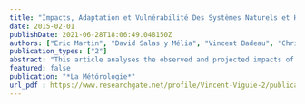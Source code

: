 ```yaml
---
title: "Impacts, Adaptation et Vulnérabilité Des Systèmes Naturels et Humains En Europe"
date: 2015-02-01
publishDate: 2021-06-28T18:06:49.048150Z
authors: ["Eric Martin", "David Salas y Mélia", "Vincent Badeau", "Christine Delire", "Jean-Pierre Gattuso", "Aude Lemonsu", "Valéry Masson", "Grégoire Pigeon", "Mathieu Regimbeau", "Vincent Viguié"]
publication_types: ["2"]
abstract: "This article analyses the observed and projected impacts of climate change on human and natural systems, their vulnerability and adaptation options. It provides insight into the main results related to hydrology, agriculture, natural ecosystems, transport, energy, tourism, infrastructures, health and social aspects. This article presents the main results concerning Europe that were compiled in the contribution of Working Group II to the IPCC fifth assessmentreport published in 2014. Several studies focused on mainland France are also presented, without claiming to be exhaustive."
featured: false
publication: "*La Métórologie*"
url_pdf : https://www.researchgate.net/profile/Vincent-Viguie-2/publication/274639512_Impacts_adaptation_et_vulnerabilite_des_systemes_naturels_et_humains_en_Europe/links/564f375808aeafc2aab3ae9c/Impacts-adaptation-et-vulnerabilite-des-systemes-naturels-et-humains-en-Europe.pdf
---
```



